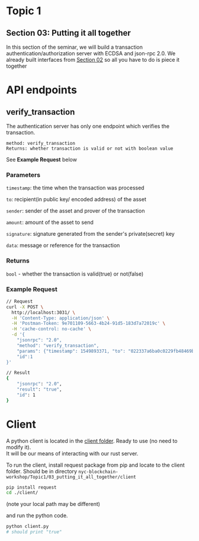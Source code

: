 # Topic 1

## Section 03: Putting it all together

In this section of the seminar, we will build a transaction authentication/authorization server with ECDSA and json-rpc 2.0. We already built interfaces from [Section 02](../rust-crypto) so all you have to do is piece it together

# API endpoints

## verify_transaction

The authentication server has only one endpoint which verifies the transaction.   
  
```  
method: verify_transaction
Returns: whether transaction is valid or not with boolean value
```

See **Example Request** below


### Parameters

`timestamp`: the time when the transaction was processed

`to`: recipient(in public key/ encoded address) of the asset

`sender`: sender of the asset and prover of the transaction

`amount`: amount of the asset to send

`signature`: signature generated from the sender's private(secret) key

`data`: message or reference for the transaction

### Returns

`bool` - whether the transaction is valid(true) or not(false)


### Example Request

```bash
// Request
curl -X POST \
  http://localhost:3031/ \
  -H 'Content-Type: application/json' \
  -H 'Postman-Token: 9e701109-5663-4b24-91d5-183d7a72019c' \
  -H 'cache-control: no-cache' \
  -d '{
	"jsonrpc": "2.0",
	"method": "verify_transaction",
	"params": {"timestamp": 1549893371, "to": "022337a6ba0c0229fb48469bd49745b200f4cdb35459e7033dbd846bee66ee87be", "sender": "02a03b99517daf92dd3925eaf02cc5b6e9a90314a70baaa22e7e5383b1580df730", "amount": 5, "signature": "304402202f8046faf00d945a74c0f42e7e05c7a8360ff4681d57b524c5da79bc2d2058f80220456fe85f731fa07a17361963198c47f2dfd4ee5b6ea9d9932d8a6626ba53d4fe0000", "data": "Bob sends Alice to 5 eth" },
	"id":1
}'

// Result
{
    "jsonrpc": "2.0",
    "result": "true",
    "id": 1
}
```


# Client

A python client is located in the [client folder](./client/). Ready to use (no need to modify it).  
It will be our means of interacting with our rust server.   

To run the client, install request package from pip and locate to the client folder. 
Should be in directory `nyc-blockchain-workshop/Topic1/03_putting_it_all_together/client`  
```bash
pip install request
cd ./client/
```
(note your local path may be different)    
  
  
and run the python code.
```bash
python client.py
# should print "true"

```